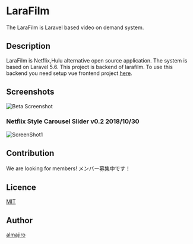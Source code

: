 LaraFilm
====
The LaraFilm is Laravel based video on demand system.

## Description
LaraFilm is Netflix,Hulu alternative open source application. The system is based on Laravel 5.6.
This project is backend of larafilm. To use this backend you need setup vue frontend project [here](https://github.com/almajiro/larafilm-frontend).

## Screenshots
![Beta Screenshot](https://github.com/almajiro/larafilm/blob/master/screenshots/beta.png?raw=true)
### Netflix Style Carousel Slider v0.2 2018/10/30
![ScreenShot1](https://github.com/almajiro/larafilm/blob/master/screenshots/screenshot1.png?raw=true)

## Contribution
We are looking for members!
メンバー募集中です！

## Licence

[MIT](https://github.com/tcnksm/tool/blob/master/LICENCE)

## Author

[almajiro](https://github.com/almajiro)
